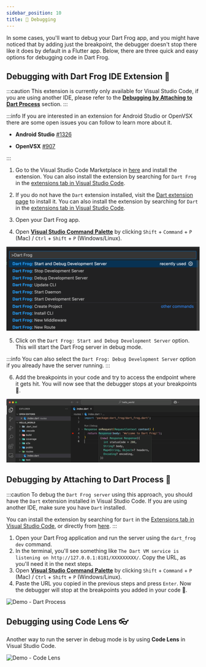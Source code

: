 ```yaml
---
sidebar_position: 10
title: 🐛 Debugging
---
```


In some cases, you'll want to debug your Dart Frog app, and you might have noticed that by adding just the breakpoint, the debugger doesn't stop there like it does by default in a Flutter app.
Below, there are three quick and easy options for debugging code in Dart Frog.

## Debugging with Dart Frog IDE Extension 🐸

:::caution
This extension is currently only available for Visual Studio Code, if you are using another IDE, please refer to the [**Debugging by Attaching to Dart Process**](#debugging-by-attaching-to-dart-process-) section.
:::

:::info
If you are interested in an extension for Android Studio or OpenVSX there are some open issues you can follow to learn more about it.

- **Android Studio** [#1326](https://github.com/VeryGoodOpenSource/dart_frog/issues/1326)

- **OpenVSX** [#907](https://github.com/VeryGoodOpenSource/dart_frog/issues/907)

:::

1. Go to the Visual Studio Code Marketplace in [here](https://marketplace.visualstudio.com/items?itemName=VeryGoodVentures.dart-frog) and install the extension. You can also install the extension by searching for `Dart Frog` in the [extensions tab in Visual Studio Code](https://code.visualstudio.com/docs/editor/extension-marketplace#_browse-for-extensions).

2. If you do not have the `Dart` extension installed, visit the [Dart extension page](https://marketplace.visualstudio.com/items?itemName=Dart-Code.dart-code) to install it. You can also install the extension by searching for `Dart` in the [extensions tab in Visual Studio Code](https://code.visualstudio.com/docs/editor/extension-marketplace#_browse-for-extensions).

3. Open your Dart Frog app.
4. Open [**Visual Studio Command Palette**](https://code.visualstudio.com/api/ux-guidelines/command-palette) by clicking `Shift` + `Command` + `P` (Mac) / `Ctrl` + `Shift` + `P` (Windows/Linux).

![Dart Frog Extension Options](../../static/img/dart_frog_extension_options.png)

5. Click on the `Dart Frog: Start and Debug Development Server` option. This will start the Dart Frog server in debug mode.

:::info
You can also select the `Dart Frog: Debug Development Server` option if you already have the server running.
:::

6. Add the breakpoints in your code and try to access the endpoint where it gets hit. You will now see that the debugger stops at your breakpoints 🎉.

![Demo - Dart Frog Extension](../../static/img/debugging_with_extension.gif)

## Debugging by Attaching to Dart Process 🎯

:::caution
To debug the `Dart Frog server` using this approach, you should have the `Dart` extension installed in Visual Studio Code. If you are using another IDE, make sure you have `Dart` installed.

You can install the extension by searching for `Dart` in the [Extensions tab in Visual Studio Code](https://code.visualstudio.com/docs/editor/extension-marketplace#_browse-for-extensions), or directly from [here](https://marketplace.visualstudio.com/items?itemName=Dart-Code.dart-code).
:::

1. Open your Dart Frog application and run the server using the `dart_frog dev` command.
2. In the terminal, you'll see something like `The Dart VM service is listening on http://127.0.0.1:8181/XXXXXXXXX/`. Copy the URL, as you'll need it in the next steps.
3. Open [**Visual Studio Command Palette**](https://code.visualstudio.com/api/ux-guidelines/command-palette) by clicking `Shift` + `Command` + `P` (Mac) / `Ctrl` + `Shift` + `P` (Windows/Linux).
4. Paste the URL you copied in the previous steps and press `Enter`. Now the debugger will stop at the breakpoints you added in your code 🎉.

![Demo - Dart Process](../../static/img/debugging_with_dart_process.gif)

## Debugging using Code Lens 👓

Another way to run the server in debug mode is by using **Code Lens** in Visual Studio Code.

![Demo - Code Lens](../../static/img/debugging_code_lens.gif)

